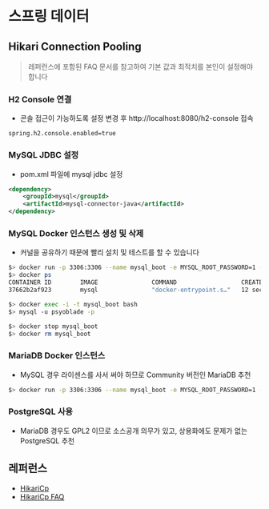 # 스프링 데이터

## Hikari Connection Pooling
> 레퍼런스에 포함된 FAQ 문서를 참고하여 기본 값과 최적치를 본인이 설정해야 합니다 

### H2 Console 연결
* 콘솔 접근이 가능하도록 설정 변경 후 http://localhost:8080/h2-console 접속
```properties
spring.h2.console.enabled=true
```

### MySQL JDBC 설정
* pom.xml 파일에 mysql jdbc 설정
```xml
<dependency>
    <groupId>mysql</groupId>
    <artifactId>mysql-connector-java</artifactId>
</dependency>
```

### MySQL Docker 인스턴스 생성 및 삭제 
* 커널을 공유하기 때문에 빨리 설치 및 테스트를 할 수 있습니다
```bash
$> docker run -p 3306:3306 --name mysql_boot -e MYSQL_ROOT_PASSWORD=1 -e MYSQL_DATABASE=springboot -e MYSQL_USER=psyoblade -e MYSQL_PASSWORD=2 -d mysql
$> docker ps
CONTAINER ID        IMAGE               COMMAND                  CREATED             STATUS              PORTS                               NAMES
37662b2af923        mysql               "docker-entrypoint.s…"   12 seconds ago      Up 11 seconds       0.0.0.0:3306->3306/tcp, 33060/tcp   mysql_boot

$> docker exec -i -t mysql_boot bash
$> mysql -u psyoblade -p

$> docker stop mysql_boot
$> docker rm mysql_boot
```

### MariaDB Docker 인스턴스 
* MySQL 경우 라이센스를 사서 써야 하므로 Community 버전인 MariaDB 추천
```bash
$> docker run -p 3306:3306 --name mysql_boot -e MYSQL_ROOT_PASSWORD=1 -e MYSQL_DATABASE=springboot -e MYSQL_USER=psyoblade -e MYSQL_PASSWORD=2 -d mariadb
```

### PostgreSQL 사용
* MariaDB 경우도 GPL2 이므로 소스공개 의무가 있고, 상용화에도 문제가 없는 PostgreSQL 추천

## 레퍼런스
* [HikariCp](https://github.com/brettwooldridge/HikariCP)
* [HikariCp FAQ](https://github.com/brettwooldridge/HikariCP#frequently-used)
